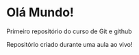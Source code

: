# Olá Mundo!
 Primeiro repositório do curso de Git e github

Repositório criado durante uma aula ao vivo! 